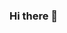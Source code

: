 ### Hi there 👋

<!--
**juvengtz/juvengtz** is a ✨ _special_ ✨ repository because its `README.md` (this file) appears on your GitHub profile.

Here are some ideas to get you started:

- 🔭 I’m currently working on : A Website that manages tournament for padel players...
- 🌱 I’m currently learning : Mobile Development ...
- 🤔 I’m looking for help with : Learnig about AI ...
- 📫 How to reach me: Intas: @juvengtz ...
- 😄 Pronouns: He/Him...
- ⚡ Fun fact: I play a ton of Chess and I’m a BJJ blue belt ...
-->
